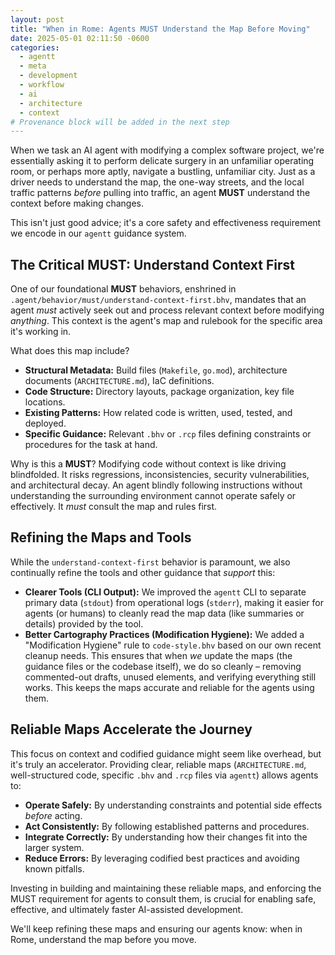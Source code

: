 ```yaml
---
layout: post
title: "When in Rome: Agents MUST Understand the Map Before Moving"
date: 2025-05-01 02:11:50 -0600
categories:
  - agentt
  - meta
  - development
  - workflow
  - ai
  - architecture
  - context
# Provenance block will be added in the next step
---
```


When we task an AI agent with modifying a complex software project, we're essentially asking it to perform delicate surgery in an unfamiliar operating room, or perhaps more aptly, navigate a bustling, unfamiliar city. Just as a driver needs to understand the map, the one-way streets, and the local traffic patterns *before* pulling into traffic, an agent **MUST** understand the context before making changes.

This isn't just good advice; it's a core safety and effectiveness requirement we encode in our `agentt` guidance system.

## The Critical MUST: Understand Context First

One of our foundational **MUST** behaviors, enshrined in `.agent/behavior/must/understand-context-first.bhv`, mandates that an agent *must* actively seek out and process relevant context before modifying *anything*. This context is the agent's map and rulebook for the specific area it's working in.

What does this map include?
*   **Structural Metadata:** Build files (`Makefile`, `go.mod`), architecture documents (`ARCHITECTURE.md`), IaC definitions.
*   **Code Structure:** Directory layouts, package organization, key file locations.
*   **Existing Patterns:** How related code is written, used, tested, and deployed.
*   **Specific Guidance:** Relevant `.bhv` or `.rcp` files defining constraints or procedures for the task at hand.

Why is this a **MUST**?
Modifying code without context is like driving blindfolded. It risks regressions, inconsistencies, security vulnerabilities, and architectural decay. An agent blindly following instructions without understanding the surrounding environment cannot operate safely or effectively. It *must* consult the map and rules first.

## Refining the Maps and Tools

While the `understand-context-first` behavior is paramount, we also continually refine the tools and other guidance that *support* this:

*   **Clearer Tools (CLI Output):** We improved the `agentt` CLI to separate primary data (`stdout`) from operational logs (`stderr`), making it easier for agents (or humans) to cleanly read the map data (like summaries or details) provided by the tool.
*   **Better Cartography Practices (Modification Hygiene):** We added a "Modification Hygiene" rule to `code-style.bhv` based on our own recent cleanup needs. This ensures that when *we* update the maps (the guidance files or the codebase itself), we do so cleanly – removing commented-out drafts, unused elements, and verifying everything still works. This keeps the maps accurate and reliable for the agents using them.

## Reliable Maps Accelerate the Journey

This focus on context and codified guidance might seem like overhead, but it's truly an accelerator. Providing clear, reliable maps (`ARCHITECTURE.md`, well-structured code, specific `.bhv` and `.rcp` files via `agentt`) allows agents to:
*   **Operate Safely:** By understanding constraints and potential side effects *before* acting.
*   **Act Consistently:** By following established patterns and procedures.
*   **Integrate Correctly:** By understanding how their changes fit into the larger system.
*   **Reduce Errors:** By leveraging codified best practices and avoiding known pitfalls.

Investing in building and maintaining these reliable maps, and enforcing the MUST requirement for agents to consult them, is crucial for enabling safe, effective, and ultimately faster AI-assisted development.

We'll keep refining these maps and ensuring our agents know: when in Rome, understand the map before you move.